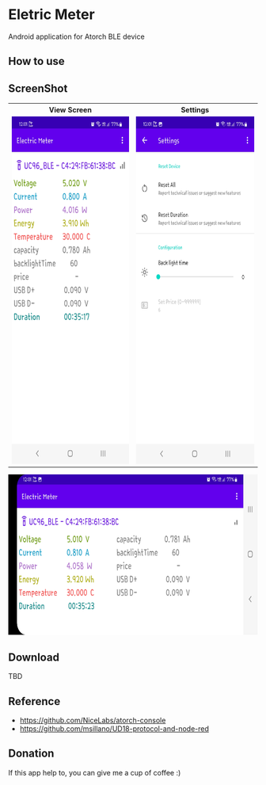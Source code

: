 # Eletric Meter

Android application for Atorch BLE device

## How to use

## ScreenShot
<table>
  <tr>
    <th>View Screen</th>
    <th>Settings</th>
  </tr>
  <tr>
    <td><img src="https://github.com/zephy-lee/ElectricMeter/blob/main/portrait_Electric_Meter.jpg" width="324" height="702"/></td>
    <td><img src="https://github.com/zephy-lee/ElectricMeter/blob/main/settings_Electric_Meter.jpg" width="324" height="702"/></td>
  </tr></table>
<img src="https://github.com/zephy-lee/ElectricMeter/blob/main/land_Electric_Meter.jpg" width="702" height="324"/>

## Download
TBD

## Reference
- <https://github.com/NiceLabs/atorch-console>
- <https://github.com/msillano/UD18-protocol-and-node-red>

## Donation

If this app help to, you can give me a cup of coffee :)
